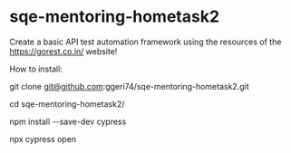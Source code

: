# sqe-mentoring-hometask2
Create a basic API test automation framework using the resources of the https://gorest.co.in/ website!

How to install:

git clone git@github.com:ggeri74/sqe-mentoring-hometask2.git

cd sqe-mentoring-hometask2/

npm install --save-dev  cypress

npx cypress open
